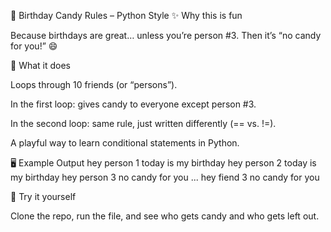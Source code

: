 🎂 Birthday Candy Rules – Python Style
✨ Why this is fun

Because birthdays are great… unless you’re person #3. Then it’s “no candy for you!” 😄

📜 What it does

Loops through 10 friends (or “persons”).

In the first loop: gives candy to everyone except person #3.

In the second loop: same rule, just written differently (== vs. !=).

A playful way to learn conditional statements in Python.

🖥 Example Output
hey person 1 today is my birthday
hey person 2 today is my birthday
hey person 3 no candy for you
...
hey fiend 3 no candy for you

🚀 Try it yourself

Clone the repo, run the file, and see who gets candy and who gets left out.
